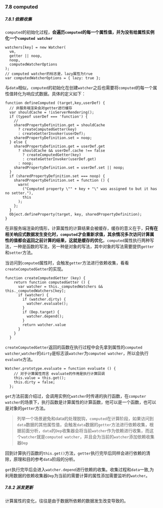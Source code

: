 ### 7.8 computed
##### 7.8.1 依赖收集
```computed```的初始化过程，**会遍历```computed```的每一个属性值，并为没有给属性实例化一个```computed watcher```**
```
watchers[key] = new Watcher(
  vm,
  getter || noop,
  noop,
  computedWatcherOptions
);
// computed watcher的标志是，lazy属性为true
var computedWatcherOptions = { lazy: true };
```

与```data```相似，```computed```的初始化在创建```watcher```之后也需要将```computed```的每一个属性值转化为响应式数据。具体的定义如下：
```
function defineComputed (target,key,userDef) {
  // 非服务端渲染会对getter进行缓存
  var shouldCache = !isServerRendering();
  if (typeof userDef === 'function') {
    // 
    sharedPropertyDefinition.get = shouldCache
      ? createComputedGetter(key)
      : createGetterInvoker(userDef);
    sharedPropertyDefinition.set = noop;
  } else {
    sharedPropertyDefinition.get = userDef.get
      ? shouldCache && userDef.cache !== false
        ? createComputedGetter(key)
        : createGetterInvoker(userDef.get)
      : noop;
    sharedPropertyDefinition.set = userDef.set || noop;
  }
  if (sharedPropertyDefinition.set === noop) {
    sharedPropertyDefinition.set = function () {
      warn(
        ("Computed property \"" + key + "\" was assigned to but it has no setter."),
        this
      );
    };
  }
  Object.defineProperty(target, key, sharedPropertyDefinition);
}
```
在非服务端渲染的情形，计算属性的计算结果会被缓存，缓存的意义在于，**只有在相关响应式数据发生变化时，```computed```才会重新求值，其余情况多次访问计算属性的值都会返回之前计算的结果，这就是缓存的优化**，```computed```属性执行两种写法，一种是函数的写法，另一种是对象的写法，其中对象的写法需要提供```getter```和```setter```方法。

当访问到```computed```属性时，会触发```getter```方法进行依赖收集，看看```createComputedGetter```的实现。
```
function createComputedGetter (key) {
    return function computedGetter () {
      var watcher = this._computedWatchers && this._computedWatchers[key];
      if (watcher) {
        if (watcher.dirty) {
          watcher.evaluate();
        }
        if (Dep.target) {
          watcher.depend();
        }
        return watcher.value
      }
    }
  }
```
```createComputedGetter```返回的函数在执行过程中会先拿到属性的```computed watcher```,```watcher```的```dirty```是标志该```watcher```为```computed watcher```，所以会执行```evaluate```方法。
```
Watcher.prototype.evaluate = function evaluate () {
    // 对于计算属性而言 evaluate的作用是执行计算回调
    this.value = this.get();
    this.dirty = false;
  };
```
```get```方法前面介绍过，会调用实例化```watcher```时传递的执行函数，在```computer watcher```的场景下，执行函数是计算属性的计算函数，他可以是一个函数，也可以是对象的```getter```方法。

> 列举一个场景避免和data的处理脱钩，```computed```在计算阶段，如果访问到```data```数据的其他属性值，会触发```data```数据的```getter```方法进行依赖收集，根据前面分析，```data```的```Dep```收集器会将当前```watcher```作为依赖进行收集，而这个```watcher```就是```computed watcher```，并且会为当前的```watcher```添加依赖收集器```Dep```


回到计算执行函数的```this.get()```方法，```getter```执行完毕后同样会进行依赖的清除，原理和目的参考```data```阶段的分析。


```get```执行完毕后会进入```watcher.depend```进行依赖的收集。收集过程和```data```一致,为利用数据的依赖收集器```Dep```为当前的需要计算的属性添加需要监听的```watcher```。

##### 7.8.2 派发更新

计算属性的变化，往往是由于数据所依赖的数据发生改变导致的。